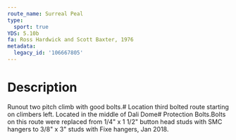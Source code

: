 ```yaml
---
route_name: Surreal Peal
type:
  sport: true
YDS: 5.10b
fa: Ross Hardwick and Scott Baxter, 1976
metadata:
  legacy_id: '106667805'
---
```

# Description
Runout two pitch climb with good bolts.# Location
third bolted route starting on climbers left. Located in the middle of Dali Dome# Protection
Bolts.Bolts on this route were replaced from 1/4" x 1 1/2" button head studs with SMC hangers to 3/8" x 3" studs with Fixe hangers, Jan 2018.
